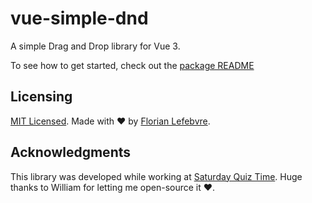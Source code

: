 # vue-simple-dnd

A simple Drag and Drop library for Vue 3.

To see how to get started, check out the [package README](./package/README.md)

## Licensing

[MIT Licensed](./LICENSE). Made with ❤️ by [Florian Lefebvre](https://github.com/florian-lefebvre).

## Acknowledgments

This library was developed while working at [Saturday Quiz Time](https://www.saturdayquiztime.com.au/).
Huge thanks to William for letting me open-source it ❤️.